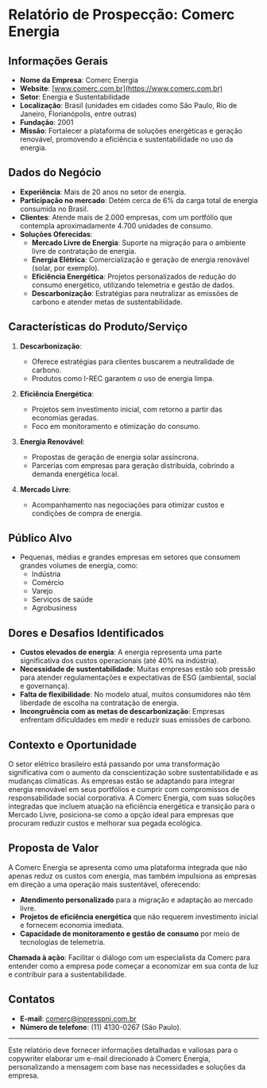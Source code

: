 # Relatório de Prospecção: Comerc Energia

## Informações Gerais
- **Nome da Empresa**: Comerc Energia
- **Website**: [www.comerc.com.br](https://www.comerc.com.br)
- **Setor**: Energia e Sustentabilidade
- **Localização**: Brasil (unidades em cidades como São Paulo, Rio de Janeiro, Florianópolis, entre outras)
- **Fundação**: 2001
- **Missão**: Fortalecer a plataforma de soluções energéticas e geração renovável, promovendo a eficiência e sustentabilidade no uso da energia.

## Dados do Negócio
- **Experiência**: Mais de 20 anos no setor de energia.
- **Participação no mercado**: Detém cerca de 6% da carga total de energia consumida no Brasil.
- **Clientes**: Atende mais de 2.000 empresas, com um portfólio que contempla aproximadamente 4.700 unidades de consumo.
- **Soluções Oferecidas**:
  - **Mercado Livre de Energia**: Suporte na migração para o ambiente livre de contratação de energia.
  - **Energia Elétrica**: Comercialização e geração de energia renovável (solar, por exemplo).
  - **Eficiência Energética**: Projetos personalizados de redução do consumo energético, utilizando telemetria e gestão de dados.
  - **Descarbonização**: Estratégias para neutralizar as emissões de carbono e atender metas de sustentabilidade.

## Características do Produto/Serviço
1. **Descarbonização**:
   - Oferece estratégias para clientes buscarem a neutralidade de carbono.
   - Produtos como I-REC garantem o uso de energia limpa.
  
2. **Eficiência Energética**:
   - Projetos sem investimento inicial, com retorno a partir das economias geradas.
   - Foco em monitoramento e otimização do consumo.

3. **Energia Renovável**:
   - Propostas de geração de energia solar assíncrona.
   - Parcerias com empresas para geração distribuída, cobrindo a demanda energética local.

4. **Mercado Livre**:
   - Acompanhamento nas negociações para otimizar custos e condições de compra de energia.

## Público Alvo
- Pequenas, médias e grandes empresas em setores que consumem grandes volumes de energia, como:
  - Indústria
  - Comércio
  - Varejo
  - Serviços de saúde
  - Agrobusiness
  
## Dores e Desafios Identificados
- **Custos elevados de energia**: A energia representa uma parte significativa dos custos operacionais (até 40% na indústria).
- **Necessidade de sustentabilidade**: Muitas empresas estão sob pressão para atender regulamentações e expectativas de ESG (ambiental, social e governança).
- **Falta de flexibilidade**: No modelo atual, muitos consumidores não têm liberdade de escolha na contratação de energia.
- **Incongruência com as metas de descarbonização**: Empresas enfrentam dificuldades em medir e reduzir suas emissões de carbono.

## Contexto e Oportunidade
O setor elétrico brasileiro está passando por uma transformação significativa com o aumento da conscientização sobre sustentabilidade e as mudanças climáticas. As empresas estão se adaptando para integrar energia renovável em seus portfólios e cumprir com compromissos de responsabilidade social corporativa. A Comerc Energia, com suas soluções integradas que incluem atuação na eficiência energética e transição para o Mercado Livre, posiciona-se como a opção ideal para empresas que procuram reduzir custos e melhorar sua pegada ecológica.

## Proposta de Valor
A Comerc Energia se apresenta como uma plataforma integrada que não apenas reduz os custos com energia, mas também impulsiona as empresas em direção a uma operação mais sustentável, oferecendo:
- **Atendimento personalizado** para a migração e adaptação ao mercado livre.
- **Projetos de eficiência energética** que não requerem investimento inicial e fornecem economia imediata.
- **Capacidade de monitoramento e gestão de consumo** por meio de tecnologias de telemetria.

**Chamada à ação**: Facilitar o diálogo com um especialista da Comerc para entender como a empresa pode começar a economizar em sua conta de luz e contribuir para a sustentabilidade.

## Contatos
- **E-mail**: comerc@inpresspni.com.br
- **Número de telefone**: (11) 4130-0267 (São Paulo).

---

Este relatório deve fornecer informações detalhadas e valiosas para o copywriter elaborar um e-mail direcionado à Comerc Energia, personalizando a mensagem com base nas necessidades e soluções da empresa.